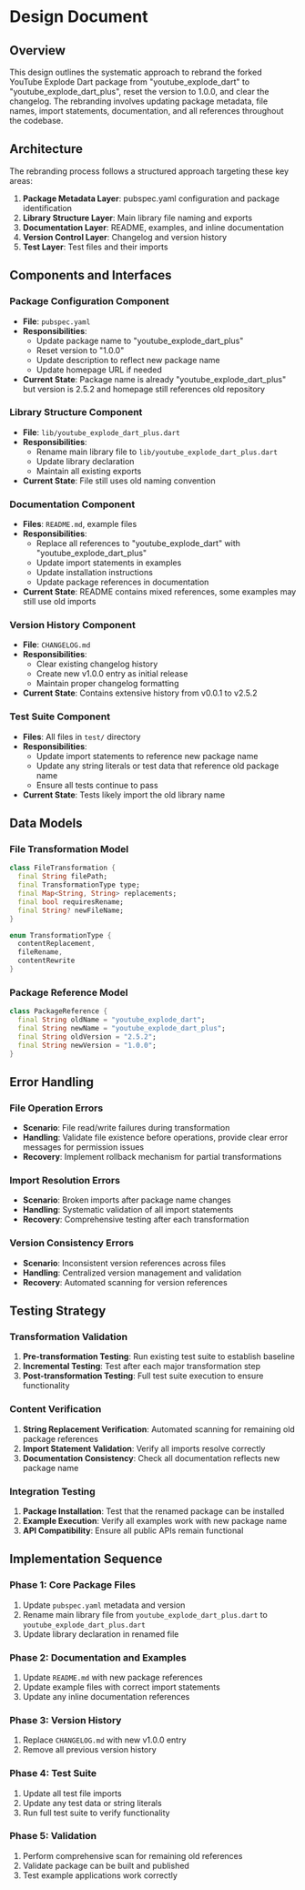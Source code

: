 # Design Document

## Overview

This design outlines the systematic approach to rebrand the forked YouTube Explode Dart package from "youtube_explode_dart" to "youtube_explode_dart_plus", reset the version to 1.0.0, and clear the changelog. The rebranding involves updating package metadata, file names, import statements, documentation, and all references throughout the codebase.

## Architecture

The rebranding process follows a structured approach targeting these key areas:

1. **Package Metadata Layer**: pubspec.yaml configuration and package identification
2. **Library Structure Layer**: Main library file naming and exports
3. **Documentation Layer**: README, examples, and inline documentation
4. **Version Control Layer**: Changelog and version history
5. **Test Layer**: Test files and their imports

## Components and Interfaces

### Package Configuration Component
- **File**: `pubspec.yaml`
- **Responsibilities**: 
  - Update package name to "youtube_explode_dart_plus"
  - Reset version to "1.0.0"
  - Update description to reflect new package name
  - Update homepage URL if needed
- **Current State**: Package name is already "youtube_explode_dart_plus" but version is 2.5.2 and homepage still references old repository

### Library Structure Component
- **File**: `lib/youtube_explode_dart_plus.dart`
- **Responsibilities**:
  - Rename main library file to `lib/youtube_explode_dart_plus.dart`
  - Update library declaration
  - Maintain all existing exports
- **Current State**: File still uses old naming convention

### Documentation Component
- **Files**: `README.md`, example files
- **Responsibilities**:
  - Replace all references to "youtube_explode_dart" with "youtube_explode_dart_plus"
  - Update import statements in examples
  - Update installation instructions
  - Update package references in documentation
- **Current State**: README contains mixed references, some examples may still use old imports

### Version History Component
- **File**: `CHANGELOG.md`
- **Responsibilities**:
  - Clear existing changelog history
  - Create new v1.0.0 entry as initial release
  - Maintain proper changelog formatting
- **Current State**: Contains extensive history from v0.0.1 to v2.5.2

### Test Suite Component
- **Files**: All files in `test/` directory
- **Responsibilities**:
  - Update import statements to reference new package name
  - Update any string literals or test data that reference old package name
  - Ensure all tests continue to pass
- **Current State**: Tests likely import the old library name

## Data Models

### File Transformation Model
```dart
class FileTransformation {
  final String filePath;
  final TransformationType type;
  final Map<String, String> replacements;
  final bool requiresRename;
  final String? newFileName;
}

enum TransformationType {
  contentReplacement,
  fileRename,
  contentRewrite
}
```

### Package Reference Model
```dart
class PackageReference {
  final String oldName = "youtube_explode_dart";
  final String newName = "youtube_explode_dart_plus";
  final String oldVersion = "2.5.2";
  final String newVersion = "1.0.0";
}
```

## Error Handling

### File Operation Errors
- **Scenario**: File read/write failures during transformation
- **Handling**: Validate file existence before operations, provide clear error messages for permission issues
- **Recovery**: Implement rollback mechanism for partial transformations

### Import Resolution Errors
- **Scenario**: Broken imports after package name changes
- **Handling**: Systematic validation of all import statements
- **Recovery**: Comprehensive testing after each transformation

### Version Consistency Errors
- **Scenario**: Inconsistent version references across files
- **Handling**: Centralized version management and validation
- **Recovery**: Automated scanning for version references

## Testing Strategy

### Transformation Validation
1. **Pre-transformation Testing**: Run existing test suite to establish baseline
2. **Incremental Testing**: Test after each major transformation step
3. **Post-transformation Testing**: Full test suite execution to ensure functionality

### Content Verification
1. **String Replacement Verification**: Automated scanning for remaining old package references
2. **Import Statement Validation**: Verify all imports resolve correctly
3. **Documentation Consistency**: Check all documentation reflects new package name

### Integration Testing
1. **Package Installation**: Test that the renamed package can be installed
2. **Example Execution**: Verify all examples work with new package name
3. **API Compatibility**: Ensure all public APIs remain functional

## Implementation Sequence

### Phase 1: Core Package Files
1. Update `pubspec.yaml` metadata and version
2. Rename main library file from `youtube_explode_dart_plus.dart` to `youtube_explode_dart_plus.dart`
3. Update library declaration in renamed file

### Phase 2: Documentation and Examples
1. Update `README.md` with new package references
2. Update example files with correct import statements
3. Update any inline documentation references

### Phase 3: Version History
1. Replace `CHANGELOG.md` with new v1.0.0 entry
2. Remove all previous version history

### Phase 4: Test Suite
1. Update all test file imports
2. Update any test data or string literals
3. Run full test suite to verify functionality

### Phase 5: Validation
1. Perform comprehensive scan for remaining old references
2. Validate package can be built and published
3. Test example applications work correctly